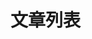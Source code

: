 <script setup>
  import list from "../.vitepress/view/list.vue"
</script>

# 文章列表

<list type="common" />
